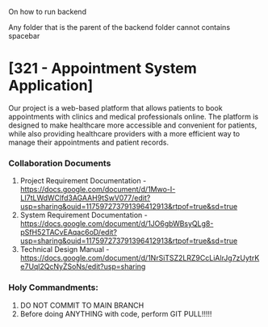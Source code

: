 On how to run backend

Any folder that is the parent of the backend folder cannot contains spacebar

# [321 - Appointment System Application]

Our project is a web-based platform that allows patients to book appointments with clinics and medical professionals online. The platform is designed to make healthcare more accessible and convenient for patients, while also providing healthcare providers with a more efficient way to manage their appointments and patient records.

### Collaboration Documents

1. Project Requirement Documentation - https://docs.google.com/document/d/1Mwo-I-LI7tLWdWClfd3AGAAH9tSwV077/edit?usp=sharing&ouid=117597273791396412913&rtpof=true&sd=true
2. System Requirement Documentation - https://docs.google.com/document/d/1JO6gbWBsyQLg8-pSfH52TACvEAqac6oD/edit?usp=sharing&ouid=117597273791396412913&rtpof=true&sd=true
3. Technical Design Manual - https://docs.google.com/document/d/1NrSiTSZ2LRZ9CcLiAlrJg7zUytrKe7Uql2QcNyZSoNs/edit?usp=sharing

### Holy Commandments:

1. DO NOT COMMIT TO MAIN BRANCH
2. Before doing ANYTHING with code, perform GIT PULL!!!!!
